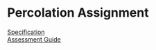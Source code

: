 # Percolation Assignment

[Specification](https://coursera.cs.princeton.edu/algs4/assignments/percolation/specification.php)  
[Assessment Guide](https://www.coursera.org/learn/algorithms-part1/programming/Lhp5z/percolation)

